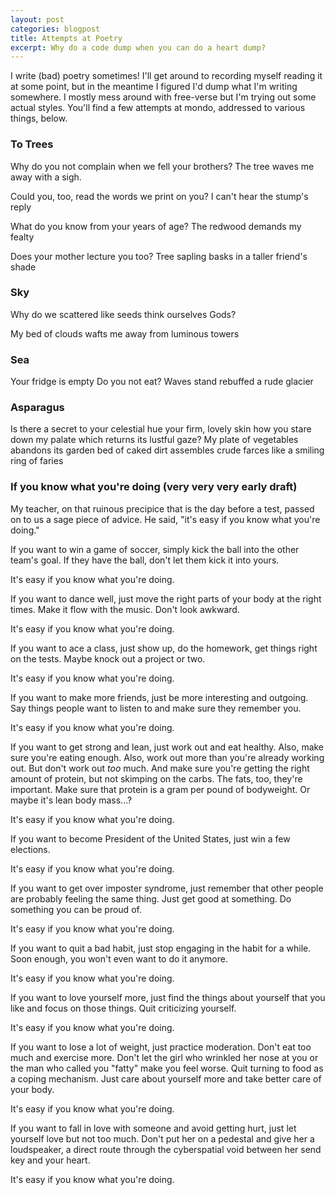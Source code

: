 ```yaml
---
layout: post
categories: blogpost
title: Attempts at Poetry
excerpt: Why do a code dump when you can do a heart dump?
---
```


I write (bad) poetry sometimes! I'll get around to recording myself reading it at some point, but in the meantime I figured I'd dump what I'm writing somewhere. I mostly mess around with free-verse but I'm trying out some actual styles. You'll find a few attempts at mondo, addressed to various things, below.


### To Trees

Why do you not complain
when we fell your brothers?
The tree waves me away
with a sigh.


Could you, too, read
the words we print on you?
I can't hear the stump's reply

What do you know
from your years of age?
The redwood
demands my fealty


Does your mother
lecture you too?
Tree sapling basks
in a taller friend's shade


### Sky

Why do we
scattered like seeds
think ourselves Gods?

My bed of clouds
wafts me away
from luminous towers


### Sea

Your fridge is empty
Do you not eat?
Waves stand rebuffed
a rude glacier


### Asparagus

Is there a secret
to your celestial hue
your firm, lovely skin
how you stare down my palate
which returns its lustful gaze?
My plate of vegetables
abandons its garden bed
of caked dirt
assembles crude farces
like a smiling ring of faries



### If you know what you're doing (very very very early draft)

My teacher, on that ruinous precipice that is the day before a test, passed on to us a sage piece of advice. He said, "it's easy if you know what you're doing."

If you want to win a game of soccer, simply kick the ball into the other team's goal. If they have the ball, don't let them kick it into yours.

It's easy if you know what you're doing.

If you want to dance well, just move the right parts of your body at the right times. Make it flow with the music. Don't look awkward.

It's easy if you know what you're doing.

If you want to ace a class, just show up, do the homework, get things right on the tests. Maybe knock out a project or two.

It's easy if you know what you're doing.

If you want to make more friends, just be more interesting and outgoing. Say things people want to listen to and make sure they remember you.

It's easy if you know what you're doing.

If you want to get strong and lean, just work out and eat healthy. Also, make sure you're eating enough. Also, work out more than you're already working out. But don't work out _too_ much. And make sure you're getting the right amount of protein, but not skimping on the carbs. The fats, too, they're important. Make sure that protein is a gram per pound of bodyweight. Or maybe it's lean body mass...?

It's easy if you know what you're doing.

If you want to become President of the United States, just win a few elections.

It's easy if you know what you're doing.

If you want to get over imposter syndrome, just remember that other people are probably feeling the same thing. Just get good at something. Do something you can be proud of.

It's easy if you know what you're doing.

If you want to quit a bad habit, just stop engaging in the habit for a while. Soon enough, you won't even want to do it anymore.

It's easy if you know what you're doing.

If you want to love yourself more, just find the things about yourself that you like and focus on those things. Quit criticizing yourself.

It's easy if you know what you're doing.

If you want to lose a lot of weight, just practice moderation. Don't eat too much and exercise more. Don't let the girl who wrinkled her nose at you or the man who called you "fatty" make you feel worse. Quit turning to food as a coping mechanism. Just care about yourself more and take better care of your body.

It's easy if you know what you're doing.

If you want to fall in love with someone and avoid getting hurt, just let yourself love but not too much. Don't put her on a pedestal and give her a loudspeaker, a direct route through the cyberspatial void between her send key and your heart.

It's easy if you know what you're doing.
